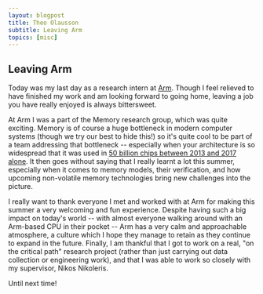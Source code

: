 ```yaml
---
layout: blogpost
title: Theo Olausson
subtitle: Leaving Arm
topics: [misc]
---
```

<h2> Leaving Arm </h2>
<p>
Today was my last day as a research intern at <a href="https://www.arm.com">Arm</a>.
Though I feel relieved to have finished my work and am looking forward
to going home, leaving a job you have really enjoyed is always bittersweet.
</p>
<p>
At Arm I was a part of the Memory research group, which was quite exciting.
Memory is of course a huge bottleneck in modern computer systems (though we
try our best to hide this!) so it's quite cool to be part of a team addressing
that bottleneck -- especially when your architecture is so widespread that it
was used in <a href="https://community.arm.com/resized-image/__size/790x0/__key/communityserver-blogs-components-weblogfiles/00-00-00-21-42/5554.ARM_5F00_IG_5F00_SetTheStage_5F00_6a_5F00_tiny.jpg">50 billion chips between 2013 and 2017 alone</a>.
It then goes without saying that I really learnt a lot this summer, especially
when it comes to memory models, their verification, and how upcoming
non-volatile memory technologies bring new challenges into the picture.
</p>
<p>
I really want to thank everyone I met and worked with at Arm for making
this summer a very welcoming and fun experience. Despite having such a
big impact on today's world -- with almost everyone walking around with
an Arm-based CPU in their pocket -- Arm has a very calm and approachable
atmosphere, a culture which I hope they manage to retain as they continue
to expand in the future. Finally, I am thankful that I got to work on a real,
"on the critical path" research project (rather than just carrying out
data collection or engineering work), and that I was able to work so closely
with my supervisor, Nikos Nikoleris.
</p>
<p>
Until next time!
</p>

